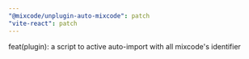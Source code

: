 ```yaml
---
"@mixcode/unplugin-auto-mixcode": patch
"vite-react": patch
---
```


feat(plugin): a script to active auto-import with all mixcode's identifier
